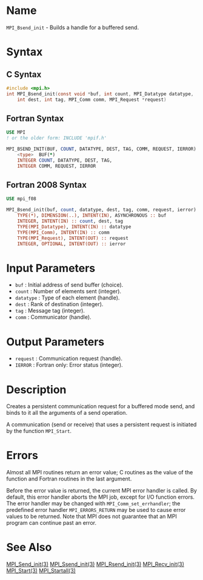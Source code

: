 # Name

`MPI_Bsend_init` - Builds a handle for a buffered send.

# Syntax

## C Syntax

```c
#include <mpi.h>
int MPI_Bsend_init(const void *buf, int count, MPI_Datatype datatype,
	int dest, int tag, MPI_Comm comm, MPI_Request *request)
```

## Fortran Syntax

```fortran
USE MPI
! or the older form: INCLUDE 'mpif.h'

MPI_BSEND_INIT(BUF, COUNT, DATATYPE, DEST, TAG, COMM, REQUEST, IERROR)
    <type>	BUF(*)
    INTEGER	COUNT, DATATYPE, DEST, TAG,
    INTEGER	COMM, REQUEST, IERROR
```

## Fortran 2008 Syntax

```fortran
USE mpi_f08

MPI_Bsend_init(buf, count, datatype, dest, tag, comm, request, ierror)
    TYPE(*), DIMENSION(..), INTENT(IN), ASYNCHRONOUS :: buf
    INTEGER, INTENT(IN) :: count, dest, tag
    TYPE(MPI_Datatype), INTENT(IN) :: datatype
    TYPE(MPI_Comm), INTENT(IN) :: comm
    TYPE(MPI_Request), INTENT(OUT) :: request
    INTEGER, OPTIONAL, INTENT(OUT) :: ierror
```

# Input Parameters

* `buf` : Initial address of send buffer (choice).
* `count` : Number of elements sent (integer).
* `datatype` : Type of each element (handle).
* `dest` : Rank of destination (integer).
* `tag` : Message tag (integer).
* `comm` : Communicator (handle).

# Output Parameters

* `request` : Communication request (handle).
* `IERROR` : Fortran only: Error status (integer).

# Description

Creates a persistent communication request for a buffered mode send, and
binds to it all the arguments of a send operation.

A communication (send or receive) that uses a persistent request is
initiated by the function `MPI_Start`.


# Errors

Almost all MPI routines return an error value; C routines as the value
of the function and Fortran routines in the last argument.

Before the error value is returned, the current MPI error handler is
called. By default, this error handler aborts the MPI job, except for
I/O function errors. The error handler may be changed with
`MPI_Comm_set_errhandler`; the predefined error handler `MPI_ERRORS_RETURN`
may be used to cause error values to be returned. Note that MPI does not
guarantee that an MPI program can continue past an error.


# See Also

[MPI_Send_init(3)](MPI_Send_init.html)
[MPI_Ssend_init(3)](MPI_Ssend_init.html)
[MPI_Rsend_init(3)](MPI_Rsend_init.html)
[MPI_Recv_init(3)](MPI_Recv_init.html)
[MPI_Start(3)](MPI_Start.html)
[MPI_Startall(3)](MPI_Startall.html)
